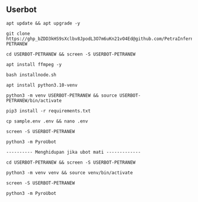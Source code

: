 ## Userbot
```
apt update && apt upgrade -y
```
```
git clone https://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@github.com/PetraInfernox/USERBOT-PETRANEW
```
```
cd USERBOT-PETRANEW && screen -S USERBOT-PETRANEW
```
```
apt install ffmpeg -y
```
```
bash installnode.sh
```
```
apt install python3.10-venv
```
```
python3 -m venv USERBOT-PETRANEW && source USERBOT-PETRANEW/bin/activate
```
```
pip3 install -r requirements.txt
```
```
cp sample.env .env && nano .env
```
```
screen -S USERBOT-PETRANEW
```
```
python3 -m PyroUbot
```
```
---------- Menghidupan jika ubot mati -------------
```
```
cd USERBOT-PETRANEW && screen -S USERBOT-PETRANEW
```
```
python3 -m venv venv && source venv/bin/activate
```
```
screen -S USERBOT-PETRANEW
```
```
python3 -m PyroUbot
```
